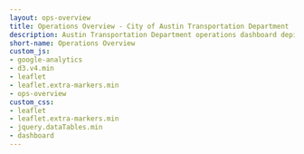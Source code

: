 ```yaml
---
layout: ops-overview
title: Operations Overview - City of Austin Transportation Department
description: Austin Transportation Department operations dashboard depicting information related to the installation of traffic and pedestrian signals in Austin, TX.
short-name: Operations Overview
custom_js:
- google-analytics
- d3.v4.min
- leaflet
- leaflet.extra-markers.min
- ops-overview
custom_css:
- leaflet
- leaflet.extra-markers.min
- jquery.dataTables.min
- dashboard
---
```



